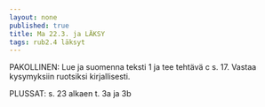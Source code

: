 ```yaml
---
layout: none
published: true
title: Ma 22.3. ja LÄKSY
tags: rub2.4 läksyt
---
```

PAKOLLINEN: Lue ja suomenna teksti 1 ja tee tehtävä c s. 17. Vastaa kysymyksiin ruotsiksi kirjallisesti. 

PLUSSAT: s. 23 alkaen t. 3a ja 3b 